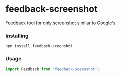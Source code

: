 # feedback-screenshot

Feedback tool for only screenshot similar to Google's.

### Installing

```
npm install feedback-sceenshot
```

### Usage

```js
import Feedback from 'feedback-sceenshot';
```

